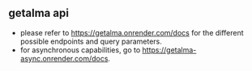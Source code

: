 ## getalma api
- please refer to https://getalma.onrender.com/docs for the different possible endpoints and query parameters.
- for asynchronous capabilities, go to https://getalma-async.onrender.com/docs.
